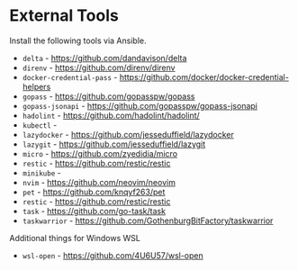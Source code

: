 # External Tools

Install the following tools via Ansible.

* `delta` - https://github.com/dandavison/delta
* `direnv` - https://github.com/direnv/direnv
* `docker-credential-pass` - https://github.com/docker/docker-credential-helpers
* `gopass` - https://github.com/gopasspw/gopass
* `gopass-jsonapi` - https://github.com/gopasspw/gopass-jsonapi
* `hadolint` - https://github.com/hadolint/hadolint/
* `kubectl` -
* `lazydocker` - https://github.com/jesseduffield/lazydocker
* `lazygit` - https://github.com/jesseduffield/lazygit
* `micro` - https://github.com/zyedidia/micro
* `restic` - https://github.com/restic/restic
* `minikube` -
* `nvim` - https://github.com/neovim/neovim
* `pet` - https://github.com/knqyf263/pet
* `restic` - https://github.com/restic/restic
* `task` - https://github.com/go-task/task
* `taskwarrior` - https://github.com/GothenburgBitFactory/taskwarrior

Additional things for Windows WSL

* `wsl-open` - https://github.com/4U6U57/wsl-open
